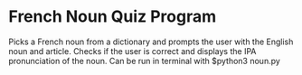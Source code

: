 # French Noun Quiz Program
Picks a French noun from a dictionary and prompts the user with the English noun and article.
Checks if the user is correct and displays the IPA pronunciation of the noun.
Can be run in terminal with $python3 noun.py